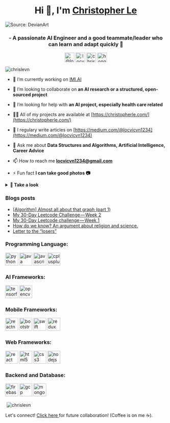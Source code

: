 <h1 align="center">Hi 👋, I'm <a href="https://christopherle.com/" target="blank"> Christopher Le </a></h1>

![Source: DevianArt](https://64.media.tumblr.com/c5543874b9cbe98da1d20945a45e989b/tumblr_o5a5r9Z9O71tvppquo1_r1_1280.gif)
<h3 align="center">- A passionate AI Engineer and a good teammate/leader who can learn and adapt quickly 🙆 </h3>

<p align="center">
<a href="https://medium.com/@locvicvn1234" target="blank"><img align="center" src="https://cdn.jsdelivr.net/npm/simple-icons@3.0.1/icons/medium.svg" alt="@locvicvn1234" height="30" width="30" /></a>
<a href="https://instagram.com/locvicvn" target="blank"><img align="center" src="https://cdn.jsdelivr.net/npm/simple-icons@3.0.1/icons/instagram.svg" alt="locvicvn" height="30" width="30" /></a>
<a href="https://linkedin.com/in/chrislevn" target="blank"><img align="center" src="https://cdn.jsdelivr.net/npm/simple-icons@3.0.1/icons/linkedin.svg" alt="chrislevn" height="30" width="30" /></a>
<a href="https://fb.com/honglocvn" target="blank"><img align="center" src="https://cdn.jsdelivr.net/npm/simple-icons@3.0.1/icons/facebook.svg" alt="honglocvn" height="30" width="30" /></a>
</p>


<p align="left"> <img src="https://komarev.com/ghpvc/?username=chrislevn" alt="chrislevn" /> </p>

- 🔭 I’m currently working on [IMI.AI](http://imi.ai/)

- 👯 I’m looking to collaborate on **an AI research or a structured, open-sourced project**

- 🤝 I’m looking for help with **an AI project, especially health care related**

- 👨‍💻 All of my projects are available at [https://christopherle.com/](https://christopherle.com/)

- 📝 I regulary write articles on [https://medium.com/@locvicvn1234](https://medium.com/@locvicvn1234)

- 💬 Ask me about **Data Structures and Algorithms, Artificial Intelligence, Career Advice**

- 📫 How to reach me **locvicvn1234@gmail.com**

- ⚡ Fun fact **I can take good photos 📷**
<details> 
<summary><strong> 👀  Take a look </strong></summary>
<img src="https://i.imgur.com/4ydNjSB.jpg"/>
</details>


### Blogs posts
<!-- BLOG-POST-LIST:START -->
- [[Algorithm] Almost all about that graph (part 1)](https://medium.com/@locvicvn1234/algorithm-almost-all-about-that-graph-part-1-279e201ba7f6?source=rss-3a221a3695f1------2)
- [My 30-Day Leetcode Challenge — Week 2](https://medium.com/@locvicvn1234/my-30-day-leetcode-challenge-week-2-8a0986eed8dd?source=rss-3a221a3695f1------2)
- [My 30-Day Leetcode challenge — Week 1](https://medium.com/@locvicvn1234/my-30-day-leetcode-challenge-week-1-9ad8fbc16405?source=rss-3a221a3695f1------2)
- [How do we know? An argument about religion and science.](https://medium.com/@locvicvn1234/how-do-we-know-an-argument-about-religion-and-science-7a5a5a7125d?source=rss-3a221a3695f1------2)
- [Letter to the “losers”](https://medium.com/@locvicvn1234/letter-to-the-losers-b476337b9b32?source=rss-3a221a3695f1------2)
<!-- BLOG-POST-LIST:END -->

### Programming Language:
<p align="left">
<img src="https://devicons.github.io/devicon/devicon.git/icons/python/python-original.svg" alt="python" width="40" height="40"/>
<img src="https://devicons.github.io/devicon/devicon.git/icons/java/java-original-wordmark.svg" alt="java" width="40" height="40"/> 
<img src="https://devicons.github.io/devicon/devicon.git/icons/javascript/javascript-original.svg" alt="javascript" width="40" height="40"/> 
<img src="https://devicons.github.io/devicon/devicon.git/icons/cplusplus/cplusplus-original.svg" alt="cplusplus" width="40" height="40"/>
</p>

### AI Frameworks:
<p align="left">
<img src="https://www.vectorlogo.zone/logos/tensorflow/tensorflow-icon.svg" alt="tensorflow" width="40" height="40"/>
<img src="https://www.vectorlogo.zone/logos/opencv/opencv-icon.svg" alt="opencv" width="40" height="40"/>
</p>


### Mobile Frameworks:
<p align="left">
<img src="https://reactnative.dev/img/header_logo.svg" alt="reactnative" width="40" height="40"/>
<img src="https://devicons.github.io/devicon/devicon.git/icons/bootstrap/bootstrap-plain.svg" alt="bootstrap" width="40" height="40"/>
<img src="https://devicons.github.io/devicon/devicon.git/icons/swift/swift-original-wordmark.svg" alt="swift" width="40" height="40"/>
<img src="https://devicons.github.io/devicon/devicon.git/icons/redux/redux-original.svg" alt="redux" width="40" height="40"/>
</p>

### Web Frameworks:
<p align="left">
<img  src="https://devicons.github.io/devicon/devicon.git/icons/react/react-original-wordmark.svg" alt="react" width="40" height="40"/>
<img src="https://devicons.github.io/devicon/devicon.git/icons/html5/html5-original-wordmark.svg" alt="html5" width="40" height="40"/>
<img src="https://devicons.github.io/devicon/devicon.git/icons/css3/css3-original-wordmark.svg" alt="css3" width="40" height="40"/>
<img src="https://devicons.github.io/devicon/devicon.git/icons/nodejs/nodejs-original-wordmark.svg" alt="nodejs" width="40" height="40"/>
</p>

### Backend and Database:
<p align="left">
<img src="https://www.vectorlogo.zone/logos/firebase/firebase-icon.svg" alt="firebase" width="40" height="40"/>
<img src="https://www.vectorlogo.zone/logos/google_cloud/google_cloud-icon.svg" alt="gcp" width="40" height="40"/>
<img src="https://devicons.github.io/devicon/devicon.git/icons/mongodb/mongodb-original-wordmark.svg" alt="mongodb" width="40" height="40"/>
 
<p>&nbsp;<img align="center" src="https://github-readme-stats.vercel.app/api?username=chrislevn&show_icons=true" alt="chrislevn" /></p>

Let's connect! <a href="https://forms.gle/UHmoHwvQoEqqUiYY9"> Click here </a> for future collaboration! (Coffee is on me ☕).</br>
